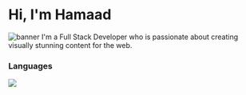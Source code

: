 # Hi, I'm Hamaad
![banner](https://user-images.githubusercontent.com/18343242/167206428-60bcf64b-d2b1-451c-8ba4-7a2b94c0f894.png)
I'm a Full Stack Developer who is passionate about creating visually stunning content for the web.

### Languages
[<img src="https://img.shields.io/badge/JavaScript-F7DF1E?style=for-the-badge&logo=javascript&logoColor=black"/>]()
